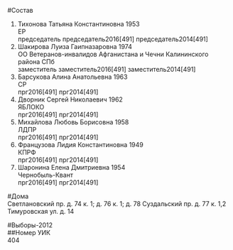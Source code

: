 #Состав  
1. Тихонова Татьяна Константиновна 1953  
    ЕР  
    председатель председатель2016[491] председатель2014[491]  
2. Шакирова Луиза Гаипназаровна 1974  
    ОО Ветеранов-инвалидов Афганистана и Чечни Калининского района СПб  
    заместитель заместитель2016[491] заместитель2014[491]  
3. Барсукова Алина Анатольевна 1963  
    СР  
    прг2016[491] прг2014[491]  
4. Дворник Сергей Николаевич 1962  
    ЯБЛОКО  
    прг2016[491] прг2014[491]  
5. Михайлова Любовь Борисовна 1958  
    ЛДПР  
    прг2016[491] прг2014[491]  
6. Французова Лидия Константиновна 1949  
    КПРФ  
    прг2016[491] прг2014[491]  
7. Шаронина Елена Дмитриевна 1954  
    Чернобыль-Квант  
    прг2016[491] прг2014[491]  
  
#Дома  
Светлановский пр. д. 74 к. 1; д. 76 к. 1; д. 78 Суздальский пр. д. 77 к. 1,2 Тимуровская ул. д. 14  
  
#Выборы-2012  
##Номер УИК  
404  

